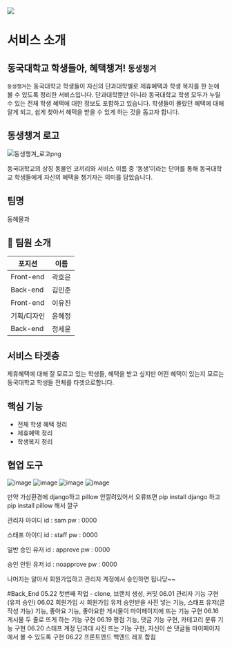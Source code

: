 <div><img src="https://capsule-render.vercel.app/api?type=waving&animation=fadeIn&color=auto&height=300&section=header&text=동생챙겨&fontSize=90" /></div>

# 서비스 소개
## 동국대학교 학생들아, 혜택챙겨! `동생챙겨`
`동생챙겨`는 동국대학교 학생들이 자신의 단과대학별로 제휴혜택과 학생 복지를 한 눈에 볼 수 있도록 정리한 서비스입니다.
단과대학뿐만 아니라 동국대학교 학생 모두가 누릴 수 있는 전체 학생 혜택에 대한 정보도 포함하고 있습니다.
학생들이 몰랐던 혜택에 대해 알게 되고, 쉽게 찾아서 혜택을 받을 수 있게 하는 것을 돕고자 합니다.

## 동생챙겨 로고
![동생챙겨_로고png](https://github.com/LikeLion-at-DGU/simba1_careBrother/assets/128486692/b70d6a64-6396-44b1-b22d-0e5812bc543e)

동국대학교의 상징 동물인 코끼리와 서비스 이름 중 ‘동생’이라는 단어를 통해 
동국대학교 학생들에게 자신의 혜택을 챙기자는 의미를 담았습니다.

## 팀명
동혜물과

## 👋 팀원 소개
| 포지션 | 이름 |
| ------ | --- |
| Front-end | 곽호은 |  
| Back-end | 김민준 |  
| Front-end | 이유진 |  
| 기획/디자인 | 윤혜정 | 
| Back-end | 정세윤 | 

## 서비스 타겟층
제휴혜택에 대해 잘 모르고 있는 학생들, 혜택을 받고 싶지만 어떤 혜택이 있는지 모르는 동국대학교 학생들 전체를 타겟으로합니다.

## 핵심 기능
- 전체 학생 혜택 정리
- 제휴혜택 정리
- 학생복지 정리

## 협업 도구
![image](https://github.com/LikeLion-at-DGU/simba1_careBrother/assets/128486692/354cf692-97c3-4b50-8d30-6cf923fa4285)
![image](https://github.com/LikeLion-at-DGU/simba1_careBrother/assets/128486692/53ba9948-d5f6-46ef-9bfa-30a2d78dd0d4)
![image](https://github.com/LikeLion-at-DGU/simba1_careBrother/assets/128486692/6ef5616a-4d34-4a2e-bcb4-83c097eeaab5)
![image](https://github.com/LikeLion-at-DGU/simba1_careBrother/assets/128486692/a55b32de-0b14-434b-a0e0-3ef4717e2637)

만약 가상환경에 django하고 pillow 안깔려있어서 오류뜨면 pip install django 하고 pip install pillow 해서 깔구

관리자 아이디
id : sam
pw : 0000

스태프 아이디
id : staff
pw : 0000

일반 승인 유저
id : approve
pw : 0000

승인 안된 유저
id : noapprove
pw : 0000

나머지는 알아서 회원가입하고 관리자 계정에서 승인하면 됩니당~~

#Back_End
05.22 첫번째 작업 - clone, 브랜치 생성, 커밋
06.01 관리자 기능 구현(유저 승인)
06.02 회원가입 시 회원가입 유저 승인받을 사진 넣는 기능, 스태프 유저(글 작성 가능) 기능, 좋아요 기능, 좋아요한 게시물이 마이페이지에 뜨는 기능 구현
06.16 게시물 두 줄로 뜨게 하는 기능 구현
06.19 평점 기능, 댓글 기능 구현, 카테고리 분류 기능 구현
06.20 스태프 계정 단과대 사진 뜨는 기능 구현, 자신이 쓴 댓글들 마이페이지에서 볼 수 있도록 구현
06.22 프론트엔드 백엔드 레포 합침
